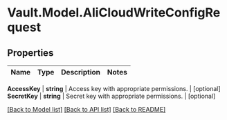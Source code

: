 # Vault.Model.AliCloudWriteConfigRequest

## Properties

Name | Type | Description | Notes
------------ | ------------- | ------------- | -------------

**AccessKey** | **string** | Access key with appropriate permissions. | [optional] **SecretKey** | **string** | Secret key with appropriate permissions. | [optional] 

[[Back to Model list]](../README.md#documentation-for-models) [[Back to API list]](../README.md#documentation-for-api-endpoints) [[Back to README]](../README.md)

